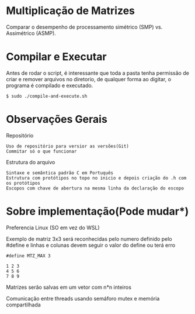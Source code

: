 # Multiplicação de Matrizes
Comparar o desempenho de processamento simétrico (SMP) vs. Assimétrico (ASMP). 

# Compilar e Executar
Antes de rodar o script, é interessante que toda a pasta tenha permissão de criar e remover arquivos no diretorio, de qualquer forma
ao digitar, o programa é compilado e executado.

    $ sudo ./compile-and-execute.sh
  
# Observações Gerais 

  Repositório

    Uso de repositório para versior as versões(Git)
    Commitar só o que funcionar

  Estrutura do arquivo

    Sintaxe e semântica padrão C em Portuquês
    Estrutura com protótipos no topo no inicio e depois criação do .h com os protótipos
    Escopos com chave de abertura na mesma linha da declaração do escopo

# Sobre implementação(Pode mudar*)

  Preferencia Linux (SO em vez do WSL)

  Exemplo de matriz 3x3 será reconhecidas pelo numero definido pelo #define e linhas e colunas devem seguir o valor do define ou terá erro

    #define MTZ_MAX 3
    
    1 2 3 
    4 5 6 
    7 8 9 

  Matrizes serão salvas em um vetor com n*n inteiros

  Comunicação entre threads usando semáforo mutex e memória compartilhada
